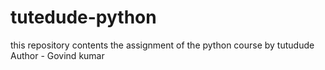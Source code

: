 # tutedude-python
this repository contents the assignment of the python course by tutudude <br>
Author - Govind kumar
